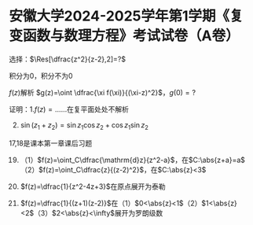 # 安徽大学2024-2025学年第1学期《复变函数与数理方程》考试试卷（A卷）

选择：$\Res[\dfrac{z^2}{z-2},2]=?$

积分为0，积分不为0

$f(z)$解析  	$g(z)=\oint \dfrac{\xi f(\xi)}{(\xi-z)^2}$，$g(0)=?$

证明：1.$f(z)=……$在复平面处处不解析

2. $\sin(z_1+z_2)=\sin z_1\cos z_2+\cos z_1\sin z_2$

17,18是课本第一章课后习题



19. （1）$f(z)=\oint_C\dfrac{\mathrm{d}z}{z^2-a}$，在$C:\abs{z+a}=a$
    （2）$f(z)=\oint_C\dfrac{z}{(z-2)^2}$，在$C:\abs{z}<3$

20. $f(z)=\dfrac{1}{z^2-4z+3}$在原点展开为泰勒

21. $f(z)=\dfrac{1}{(z+1)(z-2)}$在（1）$0<\abs{z}<1$（2）$1<\abs{z}<2$（3）$2<\abs{z}<\infty$展开为罗朗级数

    

